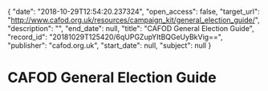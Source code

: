 {
  "date": "2018-10-29T12:54:20.237324", 
  "open_access": false, 
  "target_url": "http://www.cafod.org.uk/resources/campaign_kit/general_election_guide/", 
  "description": "", 
  "end_date": null, 
  "title": "CAFOD General Election Guide", 
  "record_id": "20181029T125420/6qUPGZupYItBQGeUyBkVig==", 
  "publisher": "cafod.org.uk", 
  "start_date": null, 
  "subject": null
}

# CAFOD General Election Guide

